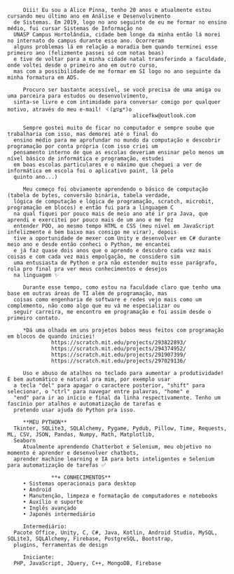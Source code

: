          Oiii! Eu sou a Alice Pinna, tenho 20 anos e atualmente estou cursando meu último ano em Análise e Desenvolvimento
      de Sistemas. Em 2019, logo no ano seguinte de eu me formar no ensino médio, fui cursar Sistemas de Informação no 
      UNASP Campus Hortolândia, cidade bem longe da minha então lá morei no internato do campus durante esse ano. Ocorreram 
      alguns problemas lá em relação a moradia bem quando terminei esse primeiro ano (felizmente passei só com notas boas) 
      e tive de voltar para a minha cidade natal transferindo a faculdade, onde voltei desde o primeiro ano em outro curso, 
      mas com a possibilidade de me formar em SI logo no ano seguinte da minha formatura em ADS.
      
         Procuro ser bastante acessível, se você precisa de uma amiga ou uma parceira para estudos ou desenvolvimento,
      sinta-se livre e com intimidade para conversar comigo por qualquer motivo, através do meu e-mail! ヾ(≧▽≦*)o
                                            alicefkw@outlook.com
      
         Sempre gostei muito de ficar no computador e sempre soube que trabalharia com isso, mas demorei até o final do 
      ensino médio para me aprofundar no mundo da computação e descobrir programação por conta própria (com isso criei um 
      pensamento interno de que as escolas deveriam ensinar pelo menos um nível básico de informática e programação, estudei 
      em boas escolas particulares e o máximo que cheguei a ver de informática em escola foi o aplicativo paint, lá pelo 
      quinto ano...)
      
         Meu começo foi obviamente aprendendo o básico de computação (tabela de bytes, conversão binária, tabela verdade, 
      lógica de computação e lógica de programação, scratch, microbit, programação em blocos) e então fui para a linguagem C
      na qual fiquei por pouco mais de meio ano até ir pra Java, que aprendi e exercitei por pouco mais de um ano e me fez 
      entender POO, ao mesmo tempo HTML e CSS (meu nível em JavaScript infelizmente é bem baixo mas consigo me virar), depois 
      tive a oportunidade de mexer com Unity e desenvolver em C# durante meio ano e desde então conheci o Python, me encantei
      e já faz quase dois anos que o aprendo e descubro cada vez mais coisas e com cada vez mais empolgação, me considero sim 
      uma entusiasta de Python e pra não estender muito esse parágrafo, rola pro final pra ver meus conhecimentos e desejos 
      na linguagem ✨
      
         Durante esse tempo, como estou na faculdade claro que tenho uma base em outras áreas de TI além de programação, mas 
      coisas como engenharia de software e redes vejo mais como um complemento, não como algo que eu vá me especializar ou 
      seguir carreira, me encontro em programação e foi assim desde o primeiro contato. 
      
         *Dá uma olhada em uns projetos bobos meus feitos com programação em blocos de quando iniciei!
                  https://scratch.mit.edu/projects/293822893/
                  https://scratch.mit.edu/projects/294374952/
                  https://scratch.mit.edu/projects/291907399/
                  https://scratch.mit.edu/projects/297029136/
         
         Uso e abuso de atalhos no teclado para aumentar a produtividade! É bem automático e natural pra mim, por exemplo usar 
      a tecla "del" para apagar o caractere posterior, "shift" para selecionar, o "ctrl" para navegar entre palavras, "home" e 
      "end" para ir ao início e final da linha respectivamente. Tenho um fascínio por atalhos e automatização de tarefas e 
      pretendo usar ajuda do Python pra isso.
      
         **MEU PYTHON**
      Tkinter, SQLite3, SQLAlchemy, Pygame, Pydub, Pillow, Time, Requests, ML, CSV, JSON, Pandas, Numpy, Math, Matplotlib, 
      Seaborn
         Atualmente aprendendo Chatterbot e Selenium, meu objetivo no momento é aprender e desenvolver chatbots, 
      aprender machine learning e IA para bots inteligentes e Selenium para automatização de tarefas ✅
      
                  **+ CONHECIMENTOS**
         • Sistemas operacionais para desktop
         • Android
         • Manutenção, limpeza e formatação de computadores e notebooks
         • Auxílio e suporte
         • Inglês avançado 
         • Japonês intermediário
      
         Intermediário:
      Pacote Office, Unity, C, C#, Java, Kotlin, Android Studio, MySQL, SQLite3, SQLAlchemy, Firebase, PostgreSQL, Bootstrap,
      plugins, ferramentas de design
      
         Iniciante: 
      PHP, JavaScript, JQuery, C++, MongoDB, Firebase

         
